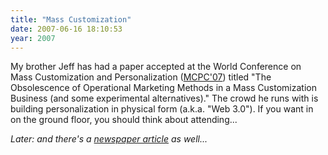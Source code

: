 ```yaml
---
title: "Mass Customization"
date: 2007-06-16 18:10:53
year: 2007
---
```

My brother Jeff has had a paper accepted at the World Conference on Mass Customization and Personalization (<a href="http://www.mass-customization.de/mcpc07/">MCPC'07</a>) titled "The Obsolescence of Operational Marketing Methods in a Mass Customization Business (and some experimental alternatives)." The crowd he runs with is building personalization in physical form (a.k.a. "Web 3.0").  If you want in on the ground floor, you should think about attending...

<em>Later: and there's a <a href="http://www.citizen.on.ca/news/2007/0614/Regional_news/042.html">newspaper article</a> as well...</em>
